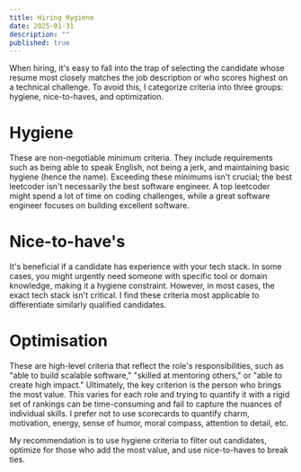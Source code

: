 ```yaml
---
title: Hiring Hygiene
date: 2025-01-31
description: ""
published: true
---
```


When hiring, it's easy to fall into the trap of selecting the candidate whose resume most closely matches the job description or who scores highest on a technical challenge. To avoid this, I categorize criteria into three groups: hygiene, nice-to-haves, and optimization.

# Hygiene

These are non-negotiable minimum criteria. They include requirements such as being able to speak English, not being a jerk, and maintaining basic hygiene (hence the name). Exceeding these minimums isn't crucial; the best leetcoder isn't necessarily the best software engineer. A top leetcoder might spend a lot of time on coding challenges, while a great software engineer focuses on building excellent software.

# Nice-to-have's

It's beneficial if a candidate has experience with your tech stack. In some cases, you might urgently need someone with specific tool or domain knowledge, making it a hygiene constraint. However, in most cases, the exact tech stack isn't critical. I find these criteria most applicable to differentiate similarly qualified candidates.

# Optimisation

These are high-level criteria that reflect the role's responsibilities, such as "able to build scalable software," "skilled at mentoring others," or "able to create high impact." Ultimately, the key criterion is the person who brings the most value. This varies for each role and trying to quantify it with a rigid set of rankings can be time-consuming and fail to capture the nuances of individual skills. I prefer not to use scorecards to quantify charm, motivation, energy, sense of humor, moral compass, attention to detail, etc.


My recommendation is to use hygiene criteria to filter out candidates, optimize for those who add the most value, and use nice-to-haves to break ties.

